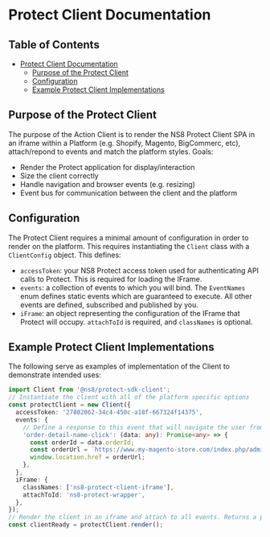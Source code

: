 # Protect Client Documentation

## Table of Contents

- [Protect Client Documentation](#protect-client-documentation)
  - [Purpose of the Protect Client](#purpose-of-the-protect-client)
  - [Configuration](#configuration)
  - [Example Protect Client Implementations](#example-protect-client-implementations)

## Purpose of the Protect Client

The purpose of the Action Client is to render the NS8 Protect Client SPA in an iframe within a Platform (e.g. Shopify, Magento, BigCommerc, etc), attach/repond to events and match the platform styles.
Goals:

- Render the Protect application for display/interaction
- Size the client correctly
- Handle navigation and browser events (e.g. resizing)
- Event bus for communication between the client and the platform

## Configuration

The Protect Client requires a minimal amount of configuration in order to render on the platform. This requires instantiating the `Client` class with a `ClientConfig` object. This defines:

- `accessToken`: your NS8 Protect access token used for authenticating API calls to Protect. This is required for loading the IFrame.
- `events`: a collection of events to which you will bind. The `EventNames` enum defines static events which are guaranteed to execute. All other events are defined, subscribed and published by you.
- `iFrame`: an object representing the configuration of the IFrame that Protect will occupy. `attachToId` is required, and `classNames` is optional.

## Example Protect Client Implementations

The following serve as examples of implementation of the Client to demonstrate intended uses:

```typescript
import Client from '@ns8/protect-sdk-client';
// Instantiate the client with all of the platform specific options
const protectClient = new Client({
  accessToken: '27802062-34c4-450c-a18f-667324f14375',
  events: {
    // Define a response to this event that will navigate the user from Protect back to the Platform order page
    'order-detail-name-click': (data: any): Promise<any> => {
      const orderId = data.orderId;
      const orderUrl = `https://www.my-magento-store.com/index.php/admin_demo/sales/order/view/order_id/${orderId}`;
      window.location.href = orderUrl;
    },
  },
  iFrame: {
    classNames: ['ns8-protect-client-iframe'],
    attachToId: 'ns8-protect-wrapper',
  },
});
// Render the client in an iframe and attach to all events. Returns a promise which resolves when the client is ready.
const clientReady = protectClient.render();
```
